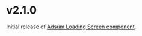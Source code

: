 # v2.1.0
Initial release of [Adsum Loading Screen component](https://github.com/AdactiveSAS/adsum-react-components/tree/master/packages/adsum-loading-screen).
